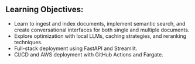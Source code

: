 Learning Objectives:
---
- Learn to ingest and index documents, implement semantic search, and create conversational interfaces for both single and multiple documents.    
- Explore optimization with local LLMs, caching strategies, and reranking techniques.       
- Full-stack deployment using FastAPI and Streamlit.   
- CI/CD and AWS deployment with GitHub Actions and Fargate.   
